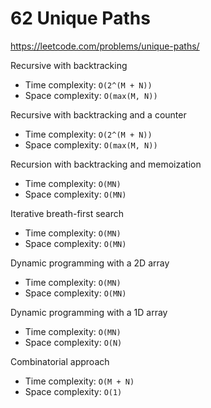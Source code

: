 # 62 Unique Paths

https://leetcode.com/problems/unique-paths/

Recursive with backtracking
- Time complexity: `O(2^(M + N))`
- Space complexity: `O(max(M, N))`

Recursive with backtracking and a counter
- Time complexity: `O(2^(M + N))`
- Space complexity: `O(max(M, N))`

Recursion with backtracking and memoization
- Time complexity: `O(MN)`
- Space complexity: `O(MN)`

Iterative breath-first search
- Time complexity: `O(MN)`
- Space complexity: `O(MN)`

Dynamic programming with a 2D array
- Time complexity: `O(MN)`
- Space complexity: `O(MN)`

Dynamic programming with a 1D array
- Time complexity: `O(MN)`
- Space complexity: `O(N)`

Combinatorial approach
- Time complexity: `O(M + N)`
- Space complexity: `O(1)`
